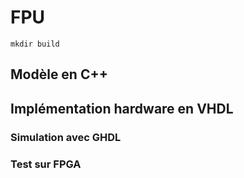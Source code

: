 # FPU
```shel
mkdir build
```
## Modèle en C++
## Implémentation hardware en VHDL
### Simulation avec GHDL
### Test sur FPGA
